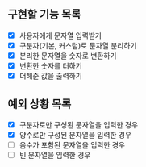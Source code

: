 ## 구현할 기능 목록
- [X] 사용자에게 문자열 입력받기
- [X] 구분자(기본, 커스텀)로 문자열 분리하기
- [X] 분리한 문자열을 숫자로 변환하기
- [x] 변환한 숫자를 더하기
- [x] 더해준 값을 출력하기

## 예외 상황 목록
- [x] 구분자로만 구성된 문자열을 입력한 경우
- [x] 양수로만 구성된 문자열을 입력한 경우
- [ ] 음수가 포함된 문자열을 입력한 경우
- [ ] 빈 문자열을 입력한 경우
